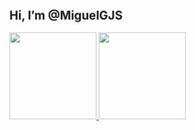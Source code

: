 ## Hi, I’m @MiguelGJS
 <div>
  <a href="https://github.com/MiguelGJS">
  <img height="155em" src="https://github-readme-stats.vercel.app/api?username=MiguelGJS&show_icons=true&theme=dracula&include_all_commits=true&count_private=false"/>
  <img height="155em" src="https://github-readme-stats.vercel.app/api/top-langs/?username=MiguelGJS&layout=compact&langs_count=5&theme=dracula"/>
</div>
